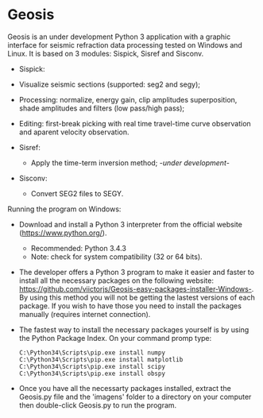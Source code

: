 # Geosis
Geosis is an under development Python 3 application with a graphic interface for seismic refraction data processing tested on Windows and Linux. It is based on 3 modules: Sispick, Sisref and Sisconv.

- Sispick: 
 - Visualize seismic sections (supported: seg2 and segy);
 - Processing: normalize, energy gain, clip amplitudes superposition, shade amplitudes and filters (low pass/high pass);
 - Editing: first-break picking with real time travel-time curve observation and aparent velocity observation.

- Sisref:
  - Apply the time-term inversion method; -*under development*-

- Sisconv:
  - Convert SEG2 files to SEGY.
 
Running the program on Windows:

 - Download and install a Python 3 interpreter from the official website (https://www.python.org/).
    - Recommended: Python 3.4.3
    - Note: check for system compatibility (32 or 64 bits).
    
 - The developer offers a Python 3 program to make it easier and faster to install all the necessary packages on the following website: https://github.com/viictorjs/Geosis-easy-packages-installer-Windows-. By using this method you will not be getting the lastest versions of each package. If you wish to have those you need to install the packages manually (requires internet connection).
 
 - The fastest way to install the necessary packages yourself is by using the Python Package Index. On your command promp type:
   ```
   C:\Python34\Scripts\pip.exe install numpy
   C:\Python34\Scripts\pip.exe install matplotlib
   C:\Python34\Scripts\pip.exe install scipy
   C:\Python34\Scripts\pip.exe install obspy
   ```
    
- Once you have all the necessarty packages installed, extract the Geosis.py file and the 'imagens' folder to a directory on your computer then double-click Geosis.py to run the program.
